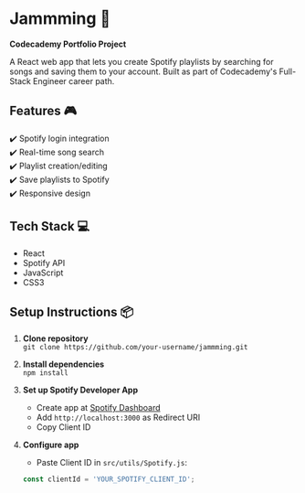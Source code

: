 # Jammming 🎵  
**Codecademy Portfolio Project**  

A React web app that lets you create Spotify playlists by searching for songs and saving them to your account. Built as part of Codecademy's Full-Stack Engineer career path.

## Features 🎮  
✔️ Spotify login integration  
✔️ Real-time song search  
✔️ Playlist creation/editing  
✔️ Save playlists to Spotify  
✔️ Responsive design  

## Tech Stack 💻  
- React  
- Spotify API  
- JavaScript  
- CSS3  

## Setup Instructions 📦  

1. **Clone repository**  
`git clone https://github.com/your-username/jammming.git`  

2. **Install dependencies**  
`npm install`  

3. **Set up Spotify Developer App**  
   - Create app at [Spotify Dashboard](https://developer.spotify.com/dashboard)  
   - Add `http://localhost:3000` as Redirect URI  
   - Copy Client ID  

4. **Configure app**  
   - Paste Client ID in `src/utils/Spotify.js`:  
   ```javascript
   const clientId = 'YOUR_SPOTIFY_CLIENT_ID';